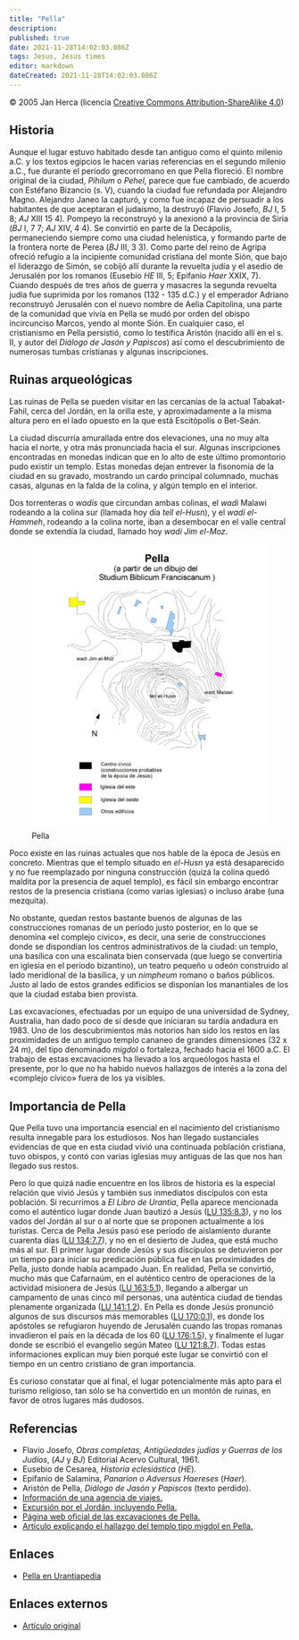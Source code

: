 ```yaml
---
title: "Pella"
description: 
published: true
date: 2021-11-28T14:02:03.086Z
tags: Jesus, Jesus times
editor: markdown
dateCreated: 2021-11-28T14:02:03.086Z
---
```


<p class="v-card v-sheet theme--light gray lighten-3 px-2">© 2005 Jan Herca (licencia <a href="/es/license">Creative Commons Attribution-ShareAlike 4.0</a>)</p>

## Historia

Aunque el lugar estuvo habitado desde tan antiguo como el quinto milenio a.C. y los textos egipcios le hacen varias referencias en el segundo milenio a.C., fue durante el período grecorromano en que Pella floreció. El nombre original de la ciudad, _Pihilum_ o _Pehel_, parece que fue cambiado, de acuerdo con Estéfano Bizancio (s. V), cuando la ciudad fue refundada por Alejandro Magno. Alejandro Janeo la capturó, y como fue incapaz de persuadir a los habitantes de que aceptaran el judaísmo, la destruyó (Flavio Josefo, _BJ_ I, 5 8; _AJ_ XIII 15 4). Pompeyo la reconstruyó y la anexionó a la provincia de Siria (_BJ_ I, 7 7; _AJ_ XIV, 4 4). Se convirtió en parte de la Decápolis, permaneciendo siempre como una ciudad helenística, y formando parte de la frontera norte de Perea (_BJ_ III, 3 3). Como parte del reino de Agripa ofreció refugio a la incipiente comunidad cristiana del monte Sión, que bajo el liderazgo de Simón, se cobijó allí durante la revuelta judía y el asedio de Jerusalén por los romanos (Eusebio _HE_ III, 5; Epifanio _Haer_ XXIX, 7). Cuando después de tres años de guerra y masacres la segunda revuelta judía fue suprimida por los romanos (132 - 135 d.C.) y el emperador Adriano reconstruyó Jerusalén con el nuevo nombre de Aelia Capitolina, una parte de la comunidad que vivía en Pella se mudó por orden del obispo incircunciso Marcos, yendo al monte Sión. En cualquier caso, el cristianismo en Pella persistió, como lo testifica Aristón (nacido allí en el s. II, y autor del _Diálogo de Jasón y Papiscos_) así como el descubrimiento de numerosas tumbas cristianas y algunas inscripciones.

## Ruinas arqueológicas

Las ruinas de Pella se pueden visitar en las cercanías de la actual Tabakat-Fahil, cerca del Jordán, en la orilla este, y aproximadamente a la misma altura pero en el lado opuesto en la que está Escitópolis o Bet-Seán.

La ciudad discurría amurallada entre dos elevaciones, una no muy alta hacia el norte, y otra más pronunciada hacia el sur. Algunas inscripciones encontradas en monedas indican que en lo alto de este último promontorio pudo existir un templo. Estas monedas dejan entrever la fisonomía de la ciudad en su gravado, mostrando un cardo principal columnado, muchas casas, algunas en la falda de la colina, y algún templo en el interior.

Dos torrenteras o _wadis_ que circundan ambas colinas, el _wadi_ Malawi rodeando a la colina sur (llamada hoy día _tell el-Husn_), y el _wadi el-Hammeh_, rodeando a la colina norte, iban a desembocar en el valle central donde se extendía la ciudad, llamado hoy _wadi Jim el-Moz_.

<figure id="Figure_1" class="image urantiapedia">
<img src="/image/article/Jan_Herca/Pella/pella.jpg">
<figcaption>Pella</figcaption>
</figure>

Poco existe en las ruinas actuales que nos hable de la época de Jesús en concreto. Mientras que el templo situado en _el-Husn_ ya está desaparecido y no fue reemplazado por ninguna construcción (quizá la colina quedó maldita por la presencia de aquel templo), es fácil sin embargo encontrar restos de la presencia cristiana (como varias iglesias) o incluso árabe (una mezquita).

No obstante, quedan restos bastante buenos de algunas de las construcciones romanas de un período justo posterior, en lo que se denomina «el complejo cívico», es decir, una serie de construcciones donde se dispondían los centros administrativos de la ciudad: un templo, una basílica con una escalinata bien conservada (que luego se convertiría en iglesia en el período bizantino), un teatro pequeño u odeón construido al lado meridional de la basílica, y un _nimpheum_ romano o baños públicos. Justo al lado de estos grandes edificios se disponían los manantiales de los que la ciudad estaba bien provista.

Las excavaciones, efectuadas por un equipo de una universidad de Sydney, Australia, han dado poco de sí desde que iniciaran su tardía andadura en 1983. Uno de los descubrimientos más notorios han sido los restos en las proximidades de un antiguo templo cananeo de grandes dimensiones (32 x 24 m), del tipo denominado _migdol_ o fortaleza, fechado hacia el 1600 a.C. El trabajo de estas excavaciones ha llevado a los arqueólogos hasta el presente, por lo que no ha habido nuevos hallazgos de interés a la zona del «complejo cívico» fuera de los ya visibles.

## Importancia de Pella

Que Pella tuvo una importancia esencial en el nacimiento del cristianismo resulta innegable para los estudiosos. Nos han llegado sustanciales evidencias de que en esta ciudad vivió una continuada población cristiana, tuvo obispos, y contó con varias iglesias muy antiguas de las que nos han llegado sus restos.

Pero lo que quizá nadie encuentre en los libros de historia es la especial relación que vivió Jesús y también sus inmediatos discípulos con esta población. Si recurrimos a _El Libro de Urantia_, Pella aparece mencionada como el auténtico lugar donde Juan bautizó a Jesús (<a id="a39_272"></a>[LU 135:8.3](/es/The_Urantia_Book/135#p8_3)), y no los vados del Jordán al sur o al norte que se proponen actualmente a los turistas. Cerca de Pella Jesús pasó ese período de aislamiento durante cuarenta días (<a id="a39_482"></a>[LU 134:7.7](/es/The_Urantia_Book/134#p7_7)), y no en el desierto de Judea, que está mucho más al sur. El primer lugar donde Jesús y sus discípulos se detuvieron por un tiempo para iniciar su predicación pública fue en las proximidades de Pella, justo donde había acampado Juan. En realidad, Pella se convirtió, mucho más que Cafarnaúm, en el auténtico centro de operaciones de la actividad misionera de Jesús (<a id="a39_893"></a>[LU 163:5.1](/es/The_Urantia_Book/163#p5_1)), llegando a albergar un campamento de unas cinco mil personas, una auténtica ciudad de tiendas plenamente organizada (<a id="a39_1056"></a>[LU 141:1.2](/es/The_Urantia_Book/141#p1_2)). En Pella es donde Jesús pronunció algunos de sus discursos más memorables (<a id="a39_1177"></a>[LU 170:0.1](/es/The_Urantia_Book/170#p0_1)), es donde los apóstoles se refugiaron huyendo de Jerusalén cuando las tropas romanas invadieron el país en la década de los 60 (<a id="a39_1350"></a>[LU 176:1.5](/es/The_Urantia_Book/176#p1_5)), y finalmente el lugar donde se escribió el evangelio según Mateo (<a id="a39_1462"></a>[LU 121:8.7](/es/The_Urantia_Book/121#p8_7)). Todas estas informaciones explican muy bien porqué este lugar se convirtió con el tiempo en un centro cristiano de gran importancia.

Es curioso constatar que al final, el lugar potencialmente más apto para el turismo religioso, tan sólo se ha convertido en un montón de ruinas, en favor de otros lugares más dudosos.

## Referencias

* Flavio Josefo, _Obras completas, Antigüedades judías y Guerras de los Judíos_, (_AJ_ y _BJ_) Editorial Acervo Cultural, 1961.
* Eusebio de Cesarea, _Historia eclesiástica_ (_HE_).
* Epifanio de Salamina, _Panarion o Adversus Haereses_ (_Haer_).
* Aristón de Pella, _Diálogo de Jasón y Papiscos_ (texto perdido).
* [Información de una agencia de viajes.](http://www.atlastours.net/jordan/pella.html)
* [Excursión por el Jordán, incluyendo Pella.](http://198.62.75.5/www1/ofm/sbf/escurs/Giord/01GiordEs.html)
* [Página web oficial de las excavaciones de Pella.](http://acl.arts.usyd.edu.au/research/pella/)
* [Artículo explicando el hallazgo del templo tipo migdol en Pella.](http://www.astarte.com.au/html/pella_s_canaanite_temple.html)

## Enlaces

* [Pella en Urantiapedia](/es/topic/Pella)

## Enlaces externos

* [Artículo original](https://buscandoajesus.wordpress.com/articulos/pella/)